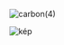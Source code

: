 ![carbon(4)](https://user-images.githubusercontent.com/103964666/164041371-75cef555-25fc-4e5a-8962-55ece6796f9e.png)

![kép](https://user-images.githubusercontent.com/103964666/164041328-afaaefff-f6bb-42cb-a82f-7210c6ecfc11.png)

